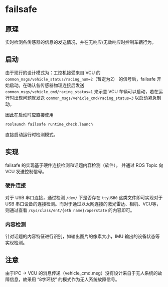 # failsafe

## 原理

实时检测各传感器的信息的发送情况，并在无响应/无效响应时控制车辆行为。

## 启动

由于现行的设计模式为：工控机接受来自 VCU 的 `common_msgs/vehicle_status/racing_num=2`（暂定为2） 的信号后，failsafe 开始启动。在确认各传感器物理连接后发送 `common_msgs/vehicle_cmd/racing_status=1` 来示意 VCU 车辆可以启动，若在运行时出现问题就发送 `common_msgs/vehicle_cmd/racing_status=3` 以启动紧急制动。

因此在启动时应直接使用

```bash
roslaunch failsafe runtime_check.launch
```

直接启动运行时检测模式。

## 实现

failsafe 的实现基于硬件连接检测和话题内容检测（软件）。
并通过 ROS Topic 向 VCU 发送控制信号。

### 硬件连接

对于 USB 串口连接，通过检测 `/dev/` 下是否存在 `ttyUSB0` 这类文件即可实现对于 USB 串口设备的连接检测。而对于通过以太网连接的激光雷达、相机、VCU等，则通过查看 `/sys/class/ent/{eth name}/operstate` 的内容即可。

### 内容检测

针对话题的内容特征进行识别，如输出图片的像素大小，IMU 输出的设备状态等实现检测。

## 注意

由于IPC -> VCU 的消息传递（vehicle_cmd.msg）没有设计来自于无人系统的故障信息，故采用 “8字环绕” 的模式作为无人系统故障信号。